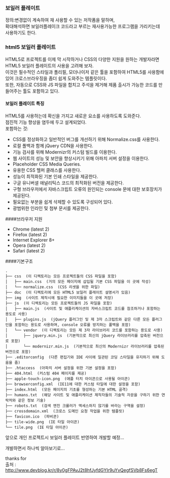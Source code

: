  ### 보일러 플레이트
 정의:변경없이 계속하여 재 사용할 수 있는 저작폼을 말하며,  
 확대해석하면 보일러플레이크 코드라고 부르는 재사용가능한 프로그램을 가리키는데 사용하기도 한다.
 
 
 ### html5 보일러 플레이트
 HTML5로 프로젝트를 이제 막 시작하거나 CSS의 다양한 지원을 원하는 개발자라면 HTML5 보일러 플레이트의 사용을 고려해 보자.   
 이것은 필수적인 스타일과 폴리필, 모더나이저 같은 툴을 포함하여 HTML5를 사용함에 있어 크로스브라우징을 좀더 쉽게 도와주는 템플릿이다.  
 또한, 자동으로 CSS와 JS 파일을 합치고 주석을 제거해 제품 출시가 가능한 코드를 만들어주는 툴도 포함하고 있다.  
 
 #### 보일러 플레이트 특징
HTML5를 사용하는데 확신을 가지고 새로운 요소를 사용하도록 도와준다.  
점진적 기능 향상을 염두에 두고 설계되었다.  
포함하는 것:
- CSS를 정상화하고 일반적인 버그를 개선하기 위해 Normalize.css를 사용한다.
- 로컬 폴백과 함께 jQuery CDN을 사용한다.
- 기능 검사를 위해 Modernizr의 커스텀 빌드를 이용한다.
- 웹 사이트의 성능 및 보안을 향상시키기 위해 아파치 서버 설정을 이용한다.
- Placeholder CSS Media Queries.
- 유용한 CSS 헬퍼 클래스를 사용한다.
- 성능이 최적화된 기본 인쇄 스타일을 제공한다.
- 구글 유니버셜 애널리틱스 코드의 최적화된 버전을 제공한다.
- 구형 브라우저에서 자바스크립트 오류의 원인되는 console 문에 대한 보호장치가 제공된다.
- 필요없는 부분을 쉽게 삭제할 수 있도록 구성되어 있다.
- 광범위한 인라인 및 첨부 문서를 제공한다.
 
####브라우저 지원
- Chrome (latest 2)
- Firefox (latest 2)
- Internet Explorer 8+
- Opera (latest 2)
- Safari (latest 2)
 
 
 ####기본구조
```
.  
├── css  (이 디렉토리는 모든 프로젝트들의 CSS 파일을 포함)  
│   ├── main.css  (거의 모든 페이지에 삽입될 기본 CSS 파일을 이 곳에 작성)  
│   └── normalize.css  (CSS 리셋을 위한 파일)  
├── doc  (이 디렉토리에 모든 HTML5 보일러 플레이트 설명서가 있음)  
├── img  (사이트 제작시에 필요한 이미지들을 이 곳에 저장)  
├── js  (이 디렉토리는 모든 프로젝트들의 JS 파일을 포함)  
│   ├── main.js  (사이트 및 애플리케이션의 자바스크립트 코드를 참조하거나 포함하는 용도로 사용)  
│   ├── plugins.js  (jQuery 플러그인 및 제 3자 스크립트와 같은 다른 모든 플러그인을 포함하는 용도로 사용하며, console 오류를 방지하는 폴백을 포함)  
│   └── vendor  (이 디렉토리는 모든 제 3자 라이브러리 코드를 포함하는 용도로 사용)  
│       ├── jquery.min.js  (기본적으로 최신의 jQuery 라이브러리를 압축된 버전으로 포함)  
│       └── modernizr.min.js  (기본적으로 최신의 Modernizr 라이브러리를 압축된 버전으로 포함)  
├── .editorconfig  (다른 편집기와 IDE 사이에 일관된 코딩 스타일을 유지하기 위해 도움을 줌)  
├── .htaccess  (아파치 서버 설정을 위한 기본 설정을 포함)  
├── 404.html  (커스텀 404 페이지를 제공)  
├── apple-touch-icon.png  (애플 터치 아이콘으로 사용될 아이콘)  
├── browserconfig.xml  (IE11에 대한 커스텀 타일에 대한 설정을 포함)  
├── index.html  (모든 페이지의 기초를 형성하는 기본 HTML 골격)  
├── humans.txt  (해당 사이트 및 애플리케이션 제작자들의 기술적 자문을 구하기 위한 연락처와 같은 정보 기술)  
├── robots.txt  (검색 엔진 크롤러가 액세스하지 않기를 바라는 구역을 설정)  
├── crossdomain.xml  (크로스 도메인 요청 작업을 위한 템플릿)  
├── favicon.ico  (파비콘)  
├── tile-wide.png  (IE 타일 아이콘)  
└── tile.png  (IE 타일 아이콘)  
```

 앞으로 개인 프로젝트시 보일러 플레이트 반영하여 개발할 예정...
 
 개발하면서 하나씩 알아보기로...  
 
 
 
thanks for  
출처 : http://www.devblog.kr/r/8y0gFPAvJ2t8hfJyfdGYIr9uYvQegfSVb8Fs6egT
